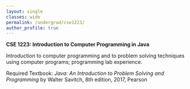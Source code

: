 ```yaml
---
layout: single
classes: wide
permalink: /undergrad/cse1223/
author_profile: true
---
```


**CSE 1223: Introduction to Computer Programming in Java**

Introduction to computer programming and to problem solving techniques using computer programs; programming lab experience.

Required Textbook: *Java: An Introduction to Problem Solving and Programming* by Walter Savitch, 8th edition, 2017, Pearson
